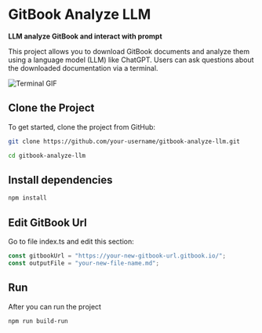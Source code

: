 # GitBook Analyze LLM

**LLM analyze GitBook and interact with prompt**

This project allows you to download GitBook documents and analyze them using a language model (LLM) like ChatGPT. Users can ask questions about the downloaded documentation via a terminal.

![Terminal GIF](image/termLlm.gif)

## Clone the Project

To get started, clone the project from GitHub:

```bash
git clone https://github.com/your-username/gitbook-analyze-llm.git

cd gitbook-analyze-llm
```

## Install dependencies

```bash
npm install
```

## Edit GitBook Url

Go to file index.ts and edit this section:

```typescript
const gitbookUrl = "https://your-new-gitbook-url.gitbook.io/";
const outputFile = "your-new-file-name.md";
```

## Run

After you can run the project

```bash
npm run build-run
```
